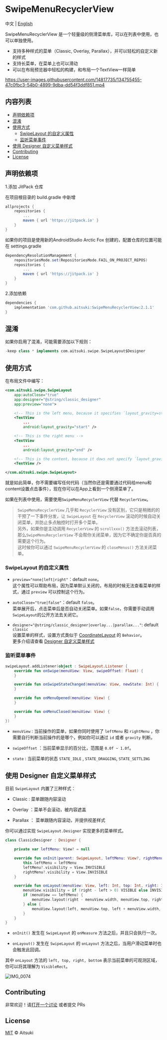 # SwipeMenuRecyclerView

中文 | [English](README.en.md)

SwipeMenuRecyclerView 是一个轻量级的侧滑菜单库，可以在列表中使用，也可以单独使用。

- 支持多种样式的菜单（Classic, Overlay, Parallax），并可以轻松的自定义新的样式
- 支持长菜单，在菜单上也可以滑动
- 可以在布局预览器中轻松的构建，和布局一个TextView一样简单

https://user-images.githubusercontent.com/14817735/134755455-47c0fbc3-54b0-4899-9dba-dd54f3ddf851.mp4

## 内容列表

- [声明依赖项](#声明依赖项)
- [混淆](#混淆)
- [使用方式](#使用方式)
  - [SwipeLayout 的自定义属性](#swipelayout-的自定义属性)
  - [监听菜单事件](#监听菜单事件)
- [使用 Designer 自定义菜单样式](#使用-designer-自定义菜单样式)
- [Contributing](#contributing)
- [License](#license)

## 声明依赖项

1.添加 JitPack 仓库

在项目根目录的 build.gradle 中新增

```groovy
allprojects {
    repositories {
        ...
        maven { url 'https://jitpack.io' }
    }
}
```

如果你的项目是使用新的AndroidStudio Arctic Fox 创建的，配置仓库的位置可能在 settings.gradle

```groovy
dependencyResolutionManagement {
    repositoriesMode.set(RepositoriesMode.FAIL_ON_PROJECT_REPOS)
    repositories {
        ...
        maven { url 'https://jitpack.io' }
    }
}
```

2.添加依赖

```groovy
dependencies {
    implementation 'com.github.aitsuki:SwipeMenuRecyclerView:2.1.1'
}
```

## 混淆

如果你启用了混淆，可能需要添加以下规则：

```groovy
-keep class * implements com.aitsuki.swipe.SwipeLayout$Designer
```

## 使用方式

在布局文件中编写：

```xml
<com.aitsuki.swipe.SwipeLayout
    app:autoClose="true"
    app:designer="@string/classic_designer"
    app:preview="none">

    <!-- This is the left menu, because it specifies `layout_gravity=start` -->
    <TextView
        ...
        android:layout_gravity="start" />

    <!-- This is the right menu -->
    <TextView
        ...
        android:layout_gravity="end" />

    <!-- This is the content, because it dows not specify `layout_gravity` -->
    <TextView />

</com.aitsuki.swipe.SwipeLayout>
```

就是如此简单，你不需要编写任何代码（当然你还是需要通过代码给menu和content设置点击事件），现在你可以在App上看到一个侧滑菜单了。

如果在列表中使用，需要使用`SwipeMenuRecyclerView` 代替 `RecyclerView`。

> `SwipeMenuRecyclerView` 几乎和 `RecyclerView` 没有区别，它只是稍微的的干预了一下事件分发，让 `SwipeLayout` 在 `RecyclerView` 滚动的时候自动关闭菜单，并防止多点触控时打开多个菜单。  
> 另外，如果你是主动调用 `RecyclerView` 的 `scrollxxx()` 方法去滚动列表，那么`SwipeMenuRecyclerView` 不会帮你关闭菜单，因为它不确定你是否真的需要这个行为。  
> 这时候你可以通过 `SwipeMenuRecyclerView` 的 `closeMenus()` 方法关闭菜单。

### SwipeLayout 的自定义属性

- `preview="none|left|right"`：default `none`。  
  这个属性可以帮助布局，因为菜单默认关闭的，布局的时候无法查看菜单的样式，通过 `preview` 可以控制这个行为。

- `autoClose="true|false"`：default `false`。  
  菜单展开后，点击菜单后是否自动关闭菜单。如果`false`，你需要手动调用`SwipeLayout`的公开方法去关闭它。

- `designer="@string/classic_designer|overlay...|parallax..."`: default `classic`  
  设置菜单的样式，设置方式类似于 [CoordinateLayout](https://developer.android.com/reference/androidx/coordinatorlayout/widget/CoordinatorLayout) 的 `Behavior`。  
  更多介绍请查看 [Designer 自定义菜单样式](#使用-designer-自定义菜单样式)

### 监听菜单事件

```kotlin
swipeLayout.addListener(object : SwipeLayout.Listener {
    override fun onSwipe(menuView: View, swipeOffset: Float) {
    }

    override fun onSwipeStateChanged(menuView: View, newState: Int) {
    }

    override fun onMenuOpened(menuView: View) {
    }

    override fun onMenuClosed(menuView: View) {
    }
})
```

- `menuView` : 当前操作的菜单，如果你同时使用了 `leftMenu` 和 `rightMenu` ，你需要自行判断当前操作的是哪个，例如你可以通过 `id` 或者 `gravity` 判断。

- `swipeOffset` ：当前菜单显示的百分比，范围是 `0.0f ~ 1.0f`。

- `state` : 当前菜单的状态 `STATE_IDLE` , `STATE_DRAGGING`, `STATE_SETTLING`

## 使用 Designer 自定义菜单样式

目前 `SwipeLayout` 内置了三种样式：

- Classic : 菜单跟随内容滚动

- Overlay ：菜单不会滚动，被内容遮盖

- Parallax ： 菜单跟随内容滚动，并提供视差样式

你可以通过实现 `SwipeLayout.Designer` 实现更多的菜单样式。

```kotlin
class ClassicDesigner : Designer {

    private var leftMenu: View? = null

    override fun onInit(parent: SwipeLayout, leftMenu: View?, rightMenu: View?) {
        this.leftMenu = leftMenu
        leftMenu?.visibility = View.INVISIBLE
        rightMenu?.visibility = View.INVISIBLE
    }

    override fun onLayout(menuView: View, left: Int, top: Int, right: Int, bottom: Int) {
        menuView.visibility = if (right - left > 0) VISIBLE else INVISIBLE
        if (menuView == leftMenu) {
            menuView.layout(right - menuView.width, menuView.top, right, menuView.bottom)
        } else {
            menuView.layout(left, menuView.top, left + menuView.width, menuView.bottom)
        }
    }
}
```

- `onInit()` 发生在 `SwipeLayout` 的 `onMeasure` 方法之后，并且只会执行一次。

- `onLayout()` 发生在 `SwipeLayout` 的 `onLayout` 方法之后，当用户滑动菜单时也会触发此回调。

其中 `onLayout` 方法的 `left, top, right, bottom` 表示当前菜单的可观测区域，你可以将其理解为 `VisibleRect`。

![IMG_0074](https://user-images.githubusercontent.com/14817735/134761136-c8dfea17-d7e1-4618-8ec3-7b8b60831c0e.PNG)

## Contributing

非常欢迎！请[打开一个讨论](https://github.com/aitsuki/SwipeMenuRecyclerView/issues/new) 或者提交 PRs

## License

[MIT](LICENSE) © Aitsuki
